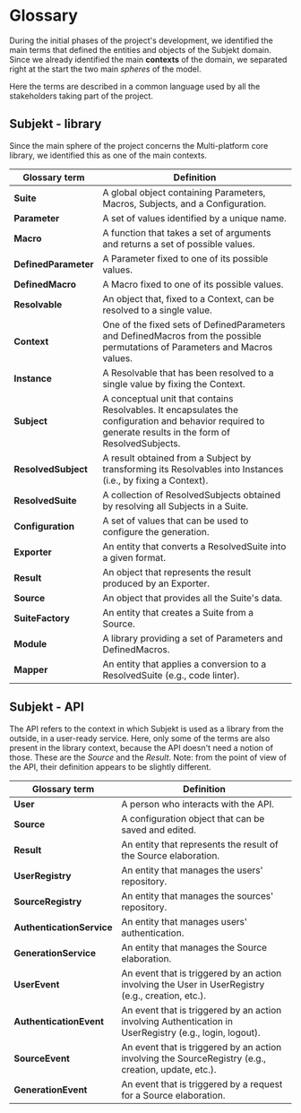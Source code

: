 # Glossary

During the initial phases of the project's development, we identified the main terms that defined the entities and
objects of the Subjekt domain. Since we already identified the main **contexts** of the domain, we separated right at the
start the two main *spheres* of the model.

Here the terms are described in a common language used by all the stakeholders taking part of the project.

## Subjekt - library

Since the main sphere of the project concerns the Multi-platform core library, we identified this as one of the main
contexts.

| Glossary term        | Definition                                                                                                                                                |
|----------------------|-----------------------------------------------------------------------------------------------------------------------------------------------------------|
| **Suite**            | A global object containing Parameters, Macros, Subjects, and a Configuration.                                                                             |
| **Parameter**        | A set of values identified by a unique name.                                                                                                              |
| **Macro**            | A function that takes a set of arguments and returns a set of possible values.                                                                            |
| **DefinedParameter** | A Parameter fixed to one of its possible values.                                                                                                          |
| **DefinedMacro**     | A Macro fixed to one of its possible values.                                                                                                              |
| **Resolvable**       | An object that, fixed to a Context, can be resolved to a single value.                                                                                    |
| **Context**          | One of the fixed sets of DefinedParameters and DefinedMacros from the possible permutations of Parameters and Macros values.                              |
| **Instance**         | A Resolvable that has been resolved to a single value by fixing the Context.                                                                              |
| **Subject**          | A conceptual unit that contains Resolvables. It encapsulates the configuration and behavior required to generate results in the form of ResolvedSubjects. |
| **ResolvedSubject**  | A result obtained from a Subject by transforming its Resolvables into Instances (i.e., by fixing a Context).                                              |
| **ResolvedSuite**    | A collection of ResolvedSubjects obtained by resolving all Subjects in a Suite.                                                                           |
| **Configuration**    | A set of values that can be used to configure the generation.                                                                                             |
| **Exporter**         | An entity that converts a ResolvedSuite into a given format.                                                                                              |
| **Result**           | An object that represents the result produced by an Exporter.                                                                                             |
| **Source**           | An object that provides all the Suite's data.                                                                                                             |
| **SuiteFactory**     | An entity that creates a Suite from a Source.                                                                                                             |
| **Module**           | A library providing a set of Parameters and DefinedMacros.                                                                                                |
| **Mapper**           | An entity that applies a conversion to a ResolvedSuite (e.g., code linter).                                                                               |

## Subjekt - API

The API refers to the context in which Subjekt is used as a library from the outside, in a user-ready service. Here,
only some of the terms are also present in the library context, because the API doesn't need a notion of those.
These are the *Source* and the *Result*. Note: from the point of view of the API, their definition appears to be
slightly different.

| Glossary term             | Definition                                                                                              |
|---------------------------|---------------------------------------------------------------------------------------------------------|
| **User**                  | A person who interacts with the API.                                                                    |
| **Source**                | A configuration object that can be saved and edited.                                                    |
| **Result**                | An entity that represents the result of the Source elaboration.                                         |
| **UserRegistry**          | An entity that manages the users' repository.                                                           |
| **SourceRegistry**        | An entity that manages the sources' repository.                                                         |
| **AuthenticationService** | An entity that manages users' authentication.                                                           |
| **GenerationService**     | An entity that manages the Source elaboration.                                                          |
| **UserEvent**             | An event that is triggered by an action involving the User in UserRegistry (e.g., creation, etc.).      |
| **AuthenticationEvent**   | An event that is triggered by an action involving Authentication in UserRegistry (e.g., login, logout). |
| **SourceEvent**           | An event that is triggered by an action involving the SourceRegistry (e.g., creation, update, etc.).    |
| **GenerationEvent**       | An event that is triggered by a request for a Source elaboration.                                       |
